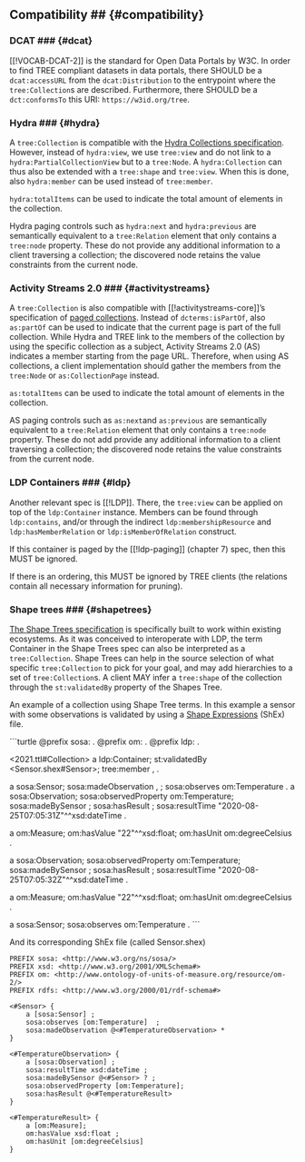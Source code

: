 ## Compatibility ## {#compatibility}

### DCAT ### {#dcat}

[[!VOCAB-DCAT-2]] is the standard for Open Data Portals by W3C. In order to find TREE compliant datasets in data portals, there SHOULD be a `dcat:accessURL` from the `dcat:Distribution` to the entrypoint where the `tree:Collection`s are described. Furthermore, there SHOULD be a `dct:conformsTo` this URI: `https://w3id.org/tree`.

### Hydra ### {#hydra}

A `tree:Collection` is compatible with the [Hydra Collections specification](https://www.hydra-cg.com/spec/latest/core/#collections). However, instead of `hydra:view`, we use `tree:view` and do not link to a `hydra:PartialCollectionView` but to a `tree:Node`.
A `hydra:Collection` can thus also be extended with a `tree:shape` and `tree:view`.
When this is done, also `hydra:member` can be used instead of `tree:member`.

`hydra:totalItems` can be used to indicate the total amount of elements in the collection.

Hydra paging controls such as `hydra:next` and `hydra:previous` are semantically equivalent to a `tree:Relation` element that only contains a `tree:node` property. These do not provide any additional information to a client traversing a collection; the discovered node retains the value constraints from the current node. 

### Activity Streams 2.0 ### {#activitystreams}

A `tree:Collection` is also compatible with [[!activitystreams-core]]’s specification of [paged collections](https://www.w3.org/TR/activitystreams-core/#collections).
Instead of `dcterms:isPartOf`, also `as:partOf` can be used to indicate that the current page is part of the full collection.
While Hydra and TREE link to the members of the collection by using the specific collection as a subject, Activity Streams 2.0 (AS) indicates a member starting from the page URL.
Therefore, when using AS collections, a client implementation should gather the members from the `tree:Node` or `as:CollectionPage` instead.

`as:totalItems` can be used to indicate the total amount of elements in the collection.

AS paging controls such as `as:next`and `as:previous` are semantically equivalent to a `tree:Relation` element that only contains a `tree:node` property. These do not add provide any additional information to a client traversing a collection; the discovered node retains the value constraints from the current node. 

### LDP Containers ### {#ldp}

Another relevant spec is [[!LDP]].
There, the `tree:view` can be applied on top of the `ldp:Container` instance.
Members can be found through `ldp:contains`, and/or through the indirect `ldp:membershipResource` and `ldp:hasMemberRelation` or `ldp:isMemberOfRelation` construct.

If this container is paged by the [[!ldp-paging]] (chapter 7) spec, then this MUST be ignored.

If there is an ordering, this MUST be ignored by TREE clients (the relations contain all necessary information for pruning).

### Shape trees ### {#shapetrees}

[The Shape Trees specification](https://shapetrees.org/TR/specification/) is specifically built to work within existing ecosystems.
As it was conceived to interoperate with LDP, the term Container in the Shape Trees spec can also be interpreted as a `tree:Collection`.
Shape Trees can help in the source selection of what specific `tree:Collection` to pick for your goal, and may add hierarchies to a set of `tree:Collection`s.
A client MAY infer a `tree:shape` of the collection through the `st:validatedBy` property of the Shapes Tree.

An example of a collection using Shape Tree terms. In this example a sensor with some observations is validated by using a [Shape Expressions](http://shex.io/shex-semantics/) (ShEx) file.

<div class="example">
```turtle
@prefix sosa: <http://www.w3.org/ns/sosa/> .
@prefix om: <http://www.ontology-of-units-of-measure.org/resource/om-2/> .
@prefix ldp: <http://www.w3.org/ns/ldp#> .

<2021.ttl#Collection> a ldp:Container; 
    st:validatedBy <Sensor.shex#Sensor>;
    tree:member <sensor1>, <sensor2> .

<sensor1>
    a sosa:Sensor;
    sosa:madeObservation
        <sensor1-observation1>,
        <sensor1-observation2>;
    sosa:observes om:Temperature .

<sensor1-observation1>
    a sosa:Observation;
    sosa:observedProperty om:Temperature;
    sosa:madeBySensor <sensor1>;
    sosa:hasResult <result1>;
    sosa:resultTime "2020-08-25T07:05:31Z"^^xsd:dateTime .

<result1> a om:Measure; 
    om:hasValue "22"^^xsd:float; 
    om:hasUnit om:degreeCelsius .

<sensor1-observation2>
    a sosa:Observation;
    sosa:observedProperty om:Temperature;
    sosa:madeBySensor <sensor1>;
    sosa:hasResult <result2>;
    sosa:resultTime "2020-08-25T07:05:32Z"^^xsd:dateTime .

<result2> a om:Measure; 
    om:hasValue "22"^^xsd:float; 
    om:hasUnit om:degreeCelsius .

<sensor2>
    a sosa:Sensor;
    sosa:observes om:Temperature .
```

And its corresponding ShEx file (called Sensor.shex)

```shex
PREFIX sosa: <http://www.w3.org/ns/sosa/>
PREFIX xsd: <http://www.w3.org/2001/XMLSchema#>
PREFIX om: <http://www.ontology-of-units-of-measure.org/resource/om-2/>
PREFIX rdfs: <http://www.w3.org/2000/01/rdf-schema#>

<#Sensor> {
    a [sosa:Sensor] ;
    sosa:observes [om:Temperature]  ; 
    sosa:madeObservation @<#TemperatureObservation> * 
}

<#TemperatureObservation> {
    a [sosa:Observation] ;
    sosa:resultTime xsd:dateTime ;
    sosa:madeBySensor @<#Sensor> ? ;
    sosa:observedProperty [om:Temperature];
    sosa:hasResult @<#TemperatureResult> 
}

<#TemperatureResult> { 
    a [om:Measure];
    om:hasValue xsd:float ;
    om:hasUnit [om:degreeCelsius]
}
```
</div>
